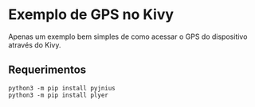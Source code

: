 # Exemplo de GPS no Kivy

Apenas um exemplo bem simples de como acessar o GPS do dispositivo através do Kivy.

## Requerimentos

```
python3 -m pip install pyjnius
python3 -m pip install plyer
```
